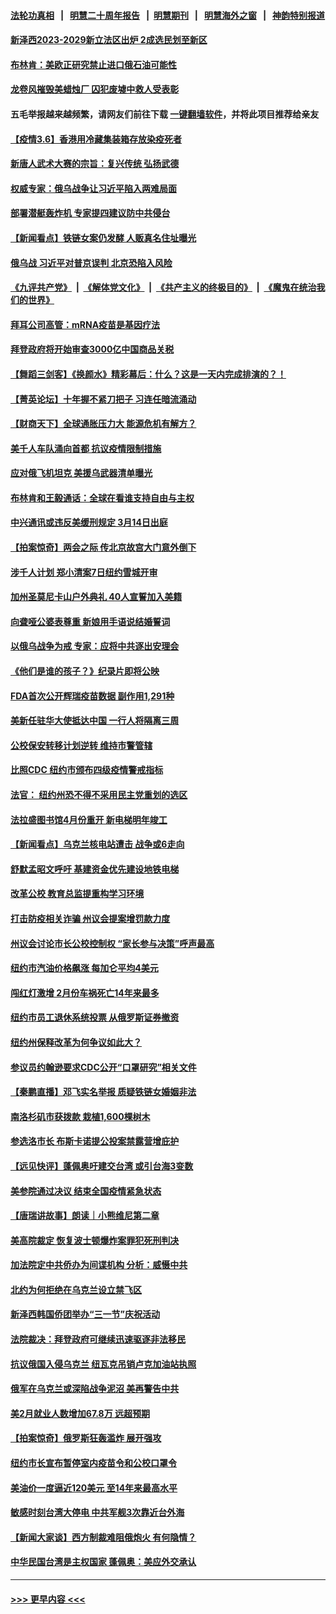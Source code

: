 #### [法轮功真相](https://github.com/gfw-breaker/truth/blob/master/README.md?t=0) &nbsp;&nbsp;|&nbsp;&nbsp; [明慧二十周年报告](https://github.com/gfw-breaker/mh-reports/blob/master/README.md?t=0) &nbsp;&nbsp;|&nbsp;&nbsp;[明慧期刊](https://github.com/gfw-breaker/mh-qikan) &nbsp;&nbsp;|&nbsp;&nbsp; [明慧海外之窗](https://github.com/gfw-breaker/mh-news/blob/master/README.md?t=0) &nbsp;&nbsp;|&nbsp;&nbsp; [神韵特别报道](https://github.com/gfw-breaker/mh-news/blob/master/shenyun.md?t=0)
#### [新泽西2023-2029新立法区出炉 2成选民划至新区](../pages/nsc412/n13622902.md?t=03070350) 
#### [布林肯：美欧正研究禁止进口俄石油可能性](../pages/nsc412/n13626232.md?t=03070350) 
#### [龙卷风摧毁美蜡烛厂 囚犯废墟中救人受表彰](../pages/nsc412/n13625590.md?t=03070350) 
#### 五毛举报越来越频繁，请网友们前往下载 [一键翻墙软件](https://github.com/gfw-breaker/ssr-accounts)，并将此项目推荐给亲友
#### [【疫情3.6】香港用冷藏集装箱存放染疫死者](../pages/nsc412/n13625689.md?t=03070350) 
#### [新唐人武术大赛的宗旨：复兴传统 弘扬武德](../pages/nsc412/n13624446.md?t=03070350) 
#### [权威专家：俄乌战争让习近平陷入两难局面](../pages/nsc412/n13624631.md?t=03070350) 
#### [部署潜艇轰炸机 专家提四建议防中共侵台](../pages/nsc412/n13623089.md?t=03070350) 
#### [【新闻看点】铁链女案仍发酵 人贩真名住址曝光](../pages/nsc412/n13624465.md?t=03070350) 
#### [俄乌战 习近平对普京误判 北京恐陷入风险](../pages/nsc412/n13616600.md?t=03070350) 
#### [《九评共产党》](https://github.com/begood0513/9ping.md/blob/master/README.md) &nbsp;|&nbsp; [《解体党文化》](../../../../jtdwh.md/blob/master/README.md)  &nbsp;|&nbsp; [《共产主义的终极目的》](../../../../gczydzjmd.md/blob/master/README.md) &nbsp;|&nbsp; [《魔鬼在统治我们的世界》](../../../../mgztzwmdsj.md/blob/master/README.md) 
#### [拜耳公司高管：mRNA疫苗是基因疗法](../pages/nsc412/n13624862.md?t=03070350) 
#### [拜登政府将开始审查3000亿中国商品关税](../pages/nsc412/n13624781.md?t=03070350) 
#### [【舞蹈三剑客】《换颜水》精彩幕后：什么？这是一天内完成排演的？！](../pages/nsc412/n13625018.md?t=03070350) 
#### [【菁英论坛】十年握不紧刀把子 习连任暗流涌动](../pages/nsc412/n13624882.md?t=03070350) 
#### [【财商天下】全球通胀压力大 能源危机有解方？](../pages/nsc412/n13624600.md?t=03070350) 
#### [美千人车队涌向首都 抗议疫情限制措施](../pages/nsc412/n13624852.md?t=03070350) 
#### [应对俄飞机坦克 美援乌武器清单曝光](../pages/nsc412/n13624705.md?t=03070350) 
#### [布林肯和王毅通话：全球在看谁支持自由与主权](../pages/nsc412/n13624524.md?t=03070350) 
#### [中兴通讯或违反美缓刑规定 3月14日出庭](../pages/nsc412/n13624582.md?t=03070350) 
#### [【拍案惊奇】两会之际 传北京故宫大门意外倒下](../pages/nsc412/n13624436.md?t=03070350) 
#### [涉千人计划 郑小清案7日纽约雪城开审](../pages/nsc412/n13623495.md?t=03070350) 
#### [加州圣莫尼卡山户外典礼 40人宣誓加入美籍](../pages/nsc412/n13623313.md?t=03070350) 
#### [向聋哑公婆表尊重 新娘用手语说结婚誓词](../pages/nsc412/n13624002.md?t=03070350) 
#### [以俄乌战争为戒 专家：应将中共逐出安理会](../pages/nsc412/n13622370.md?t=03070350) 
#### [《他们是谁的孩子？》纪录片即将公映](../pages/nsc412/n13623472.md?t=03070350) 
#### [FDA首次公开辉瑞疫苗数据 副作用1,291种](../pages/nsc412/n13623663.md?t=03070350) 
#### [美新任驻华大使抵达中国 一行人将隔离三周](../pages/nsc412/n13623439.md?t=03070350) 
#### [公校保安转移计划逆转 维持市警管辖](../pages/nsc412/n13623521.md?t=03070350) 
#### [比照CDC 纽约市颁布四级疫情警戒指标](../pages/nsc412/n13623515.md?t=03070350) 
#### [法官： 纽约州恐不得不采用民主党重划的选区](../pages/nsc412/n13623492.md?t=03070350) 
#### [法拉盛图书馆4月份重开 新电梯明年竣工](../pages/nsc412/n13623482.md?t=03070350) 
#### [【新闻看点】乌克兰核电站遭击 战争或6走向](../pages/nsc412/n13622508.md?t=03070350) 
#### [舒默孟昭文呼吁 基建资金优先建设地铁电梯](../pages/nsc412/n13623474.md?t=03070350) 
#### [改革公校 教育总监提重构学习环境](../pages/nsc412/n13623479.md?t=03070350) 
#### [打击防疫相关诈骗 州议会提案增罚款力度](../pages/nsc412/n13623509.md?t=03070350) 
#### [州议会讨论市长公校控制权 “家长参与决策”呼声最高](../pages/nsc412/n13623505.md?t=03070350) 
#### [纽约市汽油价格飙涨 每加仑平均4美元](../pages/nsc412/n13623502.md?t=03070350) 
#### [闯红灯激增 2月份车祸死亡14年来最多](../pages/nsc412/n13623512.md?t=03070350) 
#### [纽约市员工退休系统投票  从俄罗斯证券撤资](../pages/nsc412/n13623524.md?t=03070350) 
#### [纽约州保释改革为何争议如此大？](../pages/nsc412/n13623526.md?t=03070350) 
#### [参议员约翰逊要求CDC公开“口罩研究”相关文件](../pages/nsc412/n13623383.md?t=03070350) 
#### [【秦鹏直播】邓飞实名举报 质疑铁链女婚姻非法](../pages/nsc412/n13622963.md?t=03070350) 
#### [南洛杉矶市获拨款 栽植1,600棵树木](../pages/nsc412/n13623219.md?t=03070350) 
#### [参选洛市长 布斯卡诺提公投案禁露营增庇护](../pages/nsc412/n13623155.md?t=03070350) 
#### [【远见快评】蓬佩奥吁建交台湾 或引台海3变数](../pages/nsc412/n13622943.md?t=03070350) 
#### [美参院通过决议 结束全国疫情紧急状态](../pages/nsc412/n13622988.md?t=03070350) 
#### [【唐瑞讲故事】朗读｜小熊维尼第二章](../pages/nsc412/n13622894.md?t=03070350) 
#### [美高院裁定 恢复波士顿爆炸案罪犯死刑判决](../pages/nsc412/n13622804.md?t=03070350) 
#### [加法院定中共侨办为间谍机构 分析：威慑中共](../pages/nsc412/n13622678.md?t=03070350) 
#### [北约为何拒绝在乌克兰设立禁飞区](../pages/nsc412/n13622853.md?t=03070350) 
#### [新泽西韩国侨团举办“三一节”庆祝活动](../pages/nsc412/n13622847.md?t=03070350) 
#### [法院裁决：拜登政府可继续迅速驱逐非法移民](../pages/nsc412/n13622606.md?t=03070350) 
#### [抗议俄国入侵乌克兰 纽瓦克吊销卢克加油站执照](../pages/nsc412/n13622784.md?t=03070350) 
#### [俄军在乌克兰或深陷战争泥沼 美再警告中共](../pages/nsc412/n13622400.md?t=03070350) 
#### [美2月就业人数增加67.8万 远超预期](../pages/nsc412/n13622394.md?t=03070350) 
#### [【拍案惊奇】俄罗斯狂轰滥炸 展开强攻](../pages/nsc412/n13622048.md?t=03070350) 
#### [纽约市长宣布暂停室内疫苗令和公校口罩令](../pages/nsc412/n13622404.md?t=03070350) 
#### [美油价一度逼近120美元 至14年来最高水平](../pages/nsc412/n13620031.md?t=03070350) 
#### [敏感时刻台湾大停电 中共军舰3次靠近台外海](../pages/nsc412/n13619634.md?t=03070350) 
#### [【新闻大家谈】西方制裁难阻俄炮火 有何隐情？](../pages/nsc412/n13622031.md?t=03070350) 
#### [中华民国台湾是主权国家 蓬佩奥：美应外交承认](../pages/nsc412/n13622139.md?t=03070350) 

----
#### [ >>> 更早内容 <<< ](../indexes/nsc412-earlier.md)
